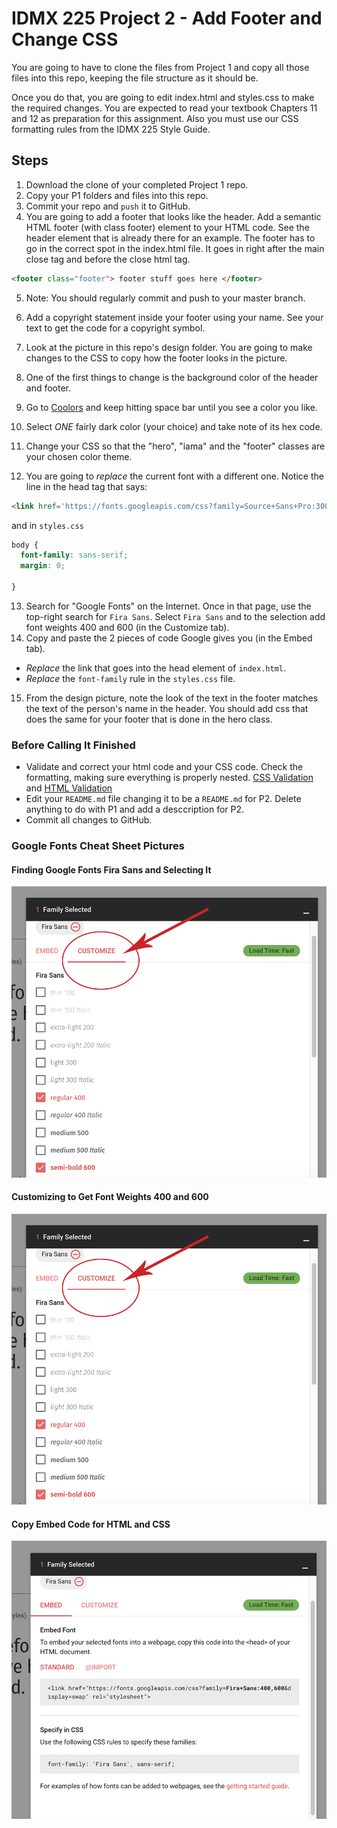 # IDMX 225 Project 2 - Add Footer and Change CSS

You are going to have to clone the files from Project 1 and copy all those files into this repo, keeping the file structure as it should be. 

Once you do that, you are going to edit index.html and styles.css to make the required changes. You are expected to read your textbook Chapters 11 and 12 as preparation for this assignment. Also you must use our CSS formatting rules from the IDMX 225 Style Guide.

## Steps

1. Download the clone of your completed Project 1 repo.
2. Copy your P1 folders and files into this repo.
3. Commit your repo and `push` it to GitHub.
4. You are going to add a footer that looks like the header. Add a semantic HTML footer (with class footer) element to your HTML code. See the header element that is already there for an example. The footer has to go in the correct spot in the index.html file. It goes in right after the main close tag and before the close html tag.


```html
<footer class="footer"> footer stuff goes here </footer>
```

5. Note: You should regularly commit and push to your master branch.
6. Add a copyright statement inside your footer using your name. See your text to get the code for a copyright symbol.
7. Look at the picture in this repo's design folder. You are going to make changes to the CSS to copy how the footer looks in the picture.

8. One of the first things to change is the background color of the header and footer.
9. Go to [Coolors](https://coolors.co/app) and keep hitting space bar until you see a color you like.
10. Select _ONE_ fairly dark color (your choice) and take note of its hex code. 
11. Change your CSS so that the "hero", "iama" and the "footer" classes are your chosen color theme.
12. You are going to *replace* the current font with a different one. Notice the line in the head tag that says:

```html
<link href='https://fonts.googleapis.com/css?family=Source+Sans+Pro:300,400,600,700' rel='stylesheet' type='text/css'>
```

and in `styles.css`

```css
body {
  font-family: sans-serif;
  margin: 0;

}
```

13. Search for "Google Fonts" on the Internet. Once in that page, use the top-right search for `Fira Sans`. Select `Fira Sans` and to the selection add font weights 400 and 600 (in the Customize tab).
14. Copy and paste the 2 pieces of code Google gives you (in the Embed tab).
- *Replace* the link that goes into the head element of `index.html`.
- *Replace* the `font-family` rule in the `styles.css` file.
15. From the design picture, note the look of the text in the footer matches the text of the person's name in the header. You should add css that does the same for your footer that is done in the hero class.

### Before Calling It Finished
* Validate and correct your html code and your CSS code. Check the formatting, making sure everything is properly nested. [CSS Validation](https://jigsaw.w3.org/css-validator/) and [HTML Validation](https://www.freeformatter.com/html-validator.html)
* Edit your `README.md` file changing it to be a `README.md` for P2. Delete anything to do with P1 and add a desccription for P2.
* Commit all changes to GitHub. 

### Google Fonts Cheat Sheet Pictures

#### Finding Google Fonts Fira Sans and Selecting It
![Finding Google Fonts Fira Sans and Selecting It](https://github.com/cynthiateeters/about-me-2/blob/master/design/customize.png)

#### Customizing to Get Font Weights 400 and 600
![Customizing to Get Font Weights 400 and 600](https://github.com/cynthiateeters/about-me-2/blob/master/design/customize.png)

#### Copy Embed Code for HTML and CSS
![Copy Embed Code for HTML and CSS](https://github.com/cynthiateeters/about-me-2/blob/master/design/embed.png)




